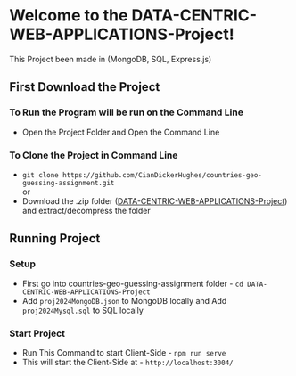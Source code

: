 # Welcome to the DATA-CENTRIC-WEB-APPLICATIONS-Project!
This Project been made in  (MongoDB, SQL, Express.js)
## First Download the Project
### To Run the Program will be run on the Command Line <br>
* Open the Project Folder and Open the Command Line <br>
### To Clone the Project in Command Line
* `git clone https://github.com/CianDickerHughes/countries-geo-guessing-assignment.git`
<br>or
* Download the .zip folder ([DATA-CENTRIC-WEB-APPLICATIONS-Project](https://github.com/CianDickerHughes/DATA-CENTRIC-WEB-APPLICATIONS-Project/archive/refs/heads/main.zip)) and extract/decompress the folder
## Running Project
### Setup
* First go into countries-geo-guessing-assignment folder - `cd DATA-CENTRIC-WEB-APPLICATIONS-Project` <br>
* Add `proj2024MongoDB.json` to MongoDB locally and Add `proj2024Mysql.sql` to SQL locally
### Start Project
* Run This Command to start Client-Side - `npm run serve` <br>
* This will start the Client-Side at - `http://localhost:3004/`
